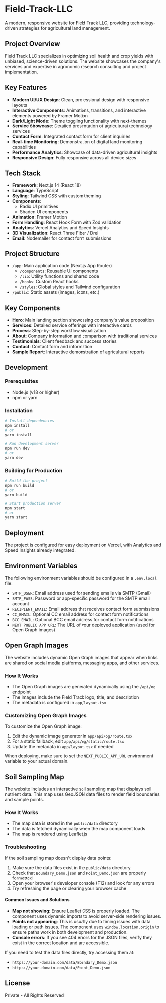 # Field-Track-LLC

A modern, responsive website for Field Track LLC, providing technology-driven strategies for agricultural land management.

## Project Overview

Field Track LLC specializes in optimizing soil health and crop yields with unbiased, science-driven solutions. The website showcases the company's services and expertise in agronomic research consulting and project implementation.

## Key Features

- **Modern UI/UX Design**: Clean, professional design with responsive layouts
- **Interactive Components**: Animations, transitions, and interactive elements powered by Framer Motion
- **Dark/Light Mode**: Theme toggling functionality with next-themes
- **Service Showcase**: Detailed presentation of agricultural technology services
- **Contact Form**: Integrated contact form for client inquiries
- **Real-time Monitoring**: Demonstration of digital land monitoring capabilities
- **Performance Analytics**: Showcase of data-driven agricultural insights
- **Responsive Design**: Fully responsive across all device sizes

## Tech Stack

- **Framework**: Next.js 14 (React 18)
- **Language**: TypeScript
- **Styling**: Tailwind CSS with custom theming
- **Components**:
  - Radix UI primitives
  - Shadcn UI components
- **Animation**: Framer Motion
- **Form Handling**: React Hook Form with Zod validation
- **Analytics**: Vercel Analytics and Speed Insights
- **3D Visualization**: React Three Fiber / Drei
- **Email**: Nodemailer for contact form submissions

## Project Structure

- `/app`: Main application code (Next.js App Router)
  - `/components`: Reusable UI components
  - `/lib`: Utility functions and shared code
  - `/hooks`: Custom React hooks
  - `/styles`: Global styles and Tailwind configuration
- `/public`: Static assets (images, icons, etc.)

## Key Components

- **Hero**: Main landing section showcasing company's value proposition
- **Services**: Detailed service offerings with interactive cards
- **Process**: Step-by-step workflow visualization
- **About**: Company information and comparison with traditional services
- **Testimonials**: Client feedback and success stories
- **Contact**: Contact form and information
- **Sample Report**: Interactive demonstration of agricultural reports

## Development

### Prerequisites

- Node.js (v18 or higher)
- npm or yarn

### Installation

```bash
# Install dependencies
npm install
# or
yarn install

# Run development server
npm run dev
# or
yarn dev
```

### Building for Production

```bash
# Build the project
npm run build
# or
yarn build

# Start production server
npm start
# or
yarn start
```

## Deployment

The project is configured for easy deployment on Vercel, with Analytics and Speed Insights already integrated.

## Environment Variables

The following environment variables should be configured in a `.env.local` file:

- `SMTP_USER`: Email address used for sending emails via SMTP (Gmail)
- `SMTP_PASS`: Password or app-specific password for the SMTP email account
- `RECIPIENT_EMAIL`: Email address that receives contact form submissions
- `CC_EMAIL`: Optional CC email address for contact form notifications
- `BCC_EMAIL`: Optional BCC email address for contact form notifications
- `NEXT_PUBLIC_APP_URL`: The URL of your deployed application (used for Open Graph images)

## Open Graph Images

The website includes dynamic Open Graph images that appear when links are shared on social media platforms, messaging apps, and other services.

### How It Works

- The Open Graph images are generated dynamically using the `/api/og` endpoint
- The images include the Field Track logo, title, and description
- The metadata is configured in `app/layout.tsx`

### Customizing Open Graph Images

To customize the Open Graph image:

1. Edit the dynamic image generator in `app/api/og/route.tsx`
2. For a static fallback, edit `app/api/og/static/route.tsx`
3. Update the metadata in `app/layout.tsx` if needed

When deploying, make sure to set the `NEXT_PUBLIC_APP_URL` environment variable to your actual domain.

## Soil Sampling Map

The website includes an interactive soil sampling map that displays soil nutrient data. This map uses GeoJSON data files to render field boundaries and sample points.

### How It Works

- The map data is stored in the `public/data` directory
- The data is fetched dynamically when the map component loads
- The map is rendered using Leaflet.js

### Troubleshooting

If the soil sampling map doesn't display data points:

1. Make sure the data files exist in the `public/data` directory
2. Check that `Boundary_Demo.json` and `Point_Demo.json` are properly formatted
3. Open your browser's developer console (F12) and look for any errors
4. Try refreshing the page or clearing your browser cache

#### Common Issues and Solutions

- **Map not showing**: Ensure Leaflet CSS is properly loaded. The component uses dynamic imports to avoid server-side rendering issues.
- **Points not appearing**: This is usually due to timing issues with data loading or path issues. The component uses `window.location.origin` to ensure paths work in both development and production.
- **Console errors**: If you see 404 errors for the JSON files, verify they exist in the correct location and are accessible.

If you need to test the data files directly, try accessing them at:

- `https://your-domain.com/data/Boundary_Demo.json`
- `https://your-domain.com/data/Point_Demo.json`

## License

Private - All Rights Reserved

